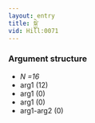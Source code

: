 ```yaml
---
layout: entry
title: སྐྱེ་
vid: Hill:0071
---
```

### Argument structure
* _N =16_
* arg1 (12)
* arg1 (0)
* arg1 (0)
* arg1-arg2 (0)

